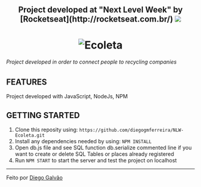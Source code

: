 <h2 align="center"> Project developed at "Next Level Week" by [Rocketseat](http://rocketseat.com.br/)
<img src="https://repository-images.githubusercontent.com/268559110/713e8000-a403-11ea-8fda-497af69bfc17">
</h1>

<h1 align="center">
    <img alt="Ecoleta" src="https://user-images.githubusercontent.com/38081852/83580830-6f63e200-a513-11ea-9a27-0a109ec1e4d0.png">
</h1>

###### Project developed in order to connect people to recycling companies

## FEATURES
Project developed with JavaScript, NodeJs, NPM

## GETTING STARTED
1.  Clone this reposity using: ```https://github.com/diegogmferreira/NLW-Ecoleta.git```
2.  Install any dependencies needed by using: ```NPM INSTALL```
3.  Open db.js file and see SQL function db.serialize commented line if you want to create or delete SQL Tables or places already registered
4.  Run ```NPM START``` to start the server and test the project on localhost 

- - - 
Feito por [Diego Galvão](http://linkedin.com/in/diegogmferreira)